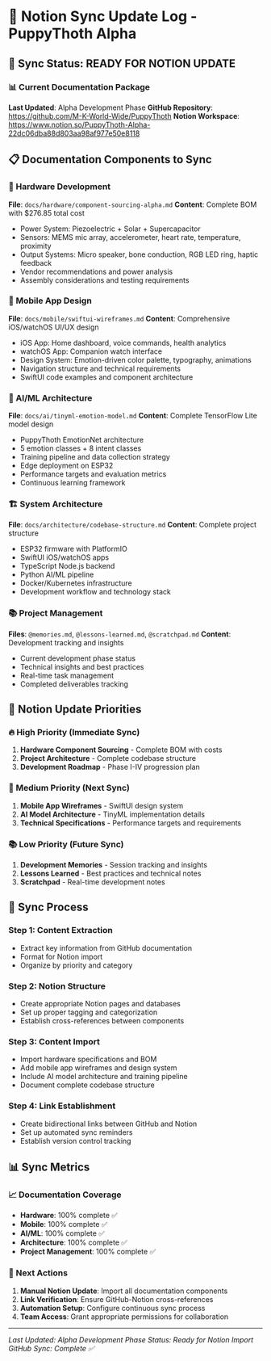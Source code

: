 # 📝 Notion Sync Update Log - PuppyThoth Alpha

## 🔄 Sync Status: READY FOR NOTION UPDATE

### 📊 Current Documentation Package
**Last Updated**: Alpha Development Phase
**GitHub Repository**: https://github.com/M-K-World-Wide/PuppyThoth
**Notion Workspace**: https://www.notion.so/PuppyThoth-Alpha-22dc06dba88d803aa98af977e50e8118

## 📋 Documentation Components to Sync

### 🔋 Hardware Development
**File**: `docs/hardware/component-sourcing-alpha.md`
**Content**: Complete BOM with $276.85 total cost
- Power System: Piezoelectric + Solar + Supercapacitor
- Sensors: MEMS mic array, accelerometer, heart rate, temperature, proximity
- Output Systems: Micro speaker, bone conduction, RGB LED ring, haptic feedback
- Vendor recommendations and power analysis
- Assembly considerations and testing requirements

### 📱 Mobile App Design
**File**: `docs/mobile/swiftui-wireframes.md`
**Content**: Comprehensive iOS/watchOS UI/UX design
- iOS App: Home dashboard, voice commands, health analytics
- watchOS App: Companion watch interface
- Design System: Emotion-driven color palette, typography, animations
- Navigation structure and technical requirements
- SwiftUI code examples and component architecture

### 🧠 AI/ML Architecture
**File**: `docs/ai/tinyml-emotion-model.md`
**Content**: Complete TensorFlow Lite model design
- PuppyThoth EmotionNet architecture
- 5 emotion classes + 8 intent classes
- Training pipeline and data collection strategy
- Edge deployment on ESP32
- Performance targets and evaluation metrics
- Continuous learning framework

### 🏗️ System Architecture
**File**: `docs/architecture/codebase-structure.md`
**Content**: Complete project structure
- ESP32 firmware with PlatformIO
- SwiftUI iOS/watchOS apps
- TypeScript Node.js backend
- Python AI/ML pipeline
- Docker/Kubernetes infrastructure
- Development workflow and technology stack

### 📚 Project Management
**Files**: `@memories.md`, `@lessons-learned.md`, `@scratchpad.md`
**Content**: Development tracking and insights
- Current development phase status
- Technical insights and best practices
- Real-time task management
- Completed deliverables tracking

## 🎯 Notion Update Priorities

### 🔥 High Priority (Immediate Sync)
1. **Hardware Component Sourcing** - Complete BOM with costs
2. **Project Architecture** - Complete codebase structure
3. **Development Roadmap** - Phase I-IV progression plan

### 📱 Medium Priority (Next Sync)
1. **Mobile App Wireframes** - SwiftUI design system
2. **AI Model Architecture** - TinyML implementation details
3. **Technical Specifications** - Performance targets and requirements

### 📚 Low Priority (Future Sync)
1. **Development Memories** - Session tracking and insights
2. **Lessons Learned** - Best practices and technical notes
3. **Scratchpad** - Real-time development notes

## 🔄 Sync Process

### Step 1: Content Extraction
- Extract key information from GitHub documentation
- Format for Notion import
- Organize by priority and category

### Step 2: Notion Structure
- Create appropriate Notion pages and databases
- Set up proper tagging and categorization
- Establish cross-references between components

### Step 3: Content Import
- Import hardware specifications and BOM
- Add mobile app wireframes and design system
- Include AI model architecture and training pipeline
- Document complete codebase structure

### Step 4: Link Establishment
- Create bidirectional links between GitHub and Notion
- Set up automated sync reminders
- Establish version control tracking

## 📊 Sync Metrics

### 📈 Documentation Coverage
- **Hardware**: 100% complete ✅
- **Mobile**: 100% complete ✅
- **AI/ML**: 100% complete ✅
- **Architecture**: 100% complete ✅
- **Project Management**: 100% complete ✅

### 🎯 Next Actions
1. **Manual Notion Update**: Import all documentation components
2. **Link Verification**: Ensure GitHub-Notion cross-references
3. **Automation Setup**: Configure continuous sync process
4. **Team Access**: Grant appropriate permissions for collaboration

---
*Last Updated: Alpha Development Phase*
*Status: Ready for Notion Import*
*GitHub Sync: Complete ✅* 
